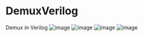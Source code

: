 # DemuxVerilog
Demux in Verilog
![image](https://user-images.githubusercontent.com/78019581/196764263-46b18fca-ffaf-4bc4-b497-b8a32a70053f.png)
![image](https://user-images.githubusercontent.com/78019581/196764280-fba6ab1e-afab-475f-998e-a2f117cd4901.png)
![image](https://user-images.githubusercontent.com/78019581/196764618-0b2c3ba7-8638-424f-9dd7-aa54f55e2fcb.png)
![image](https://user-images.githubusercontent.com/78019581/196764664-662c9ac3-9751-4542-b186-a771ae82dd68.png)

